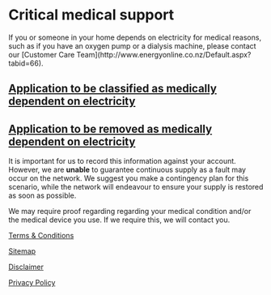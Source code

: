 # Critical medical support
<p class="intro">If you or someone in your home depends on electricity for medical reasons, such as if you have an oxygen pump or a dialysis machine, please contact our [Customer Care Team](http://www.energyonline.co.nz/Default.aspx?tabid=66).</p>

## [Application to be classified as medically dependent on electricity](http://www.energyonline.co.nz/images/EOL-medically-dependent-notice.pdf)

## [Application to be removed as medically dependent on electricity](http://www.energyonline.co.nz/images/EOL-No-Longer-medically-dependent-Notice.pdf)



It is important for us to record this information against your account. However, we are **unable** to guarantee continuous supply as a fault may occur on the network. We suggest you make a contingency plan for this scenario, while the network will endeavour to ensure your supply is restored as soon as possible.

We may require proof regarding regarding your medical condition and/or the medical device you use. If we require this, we will contact you.





[Terms & Conditions](http://www.energyonline.co.nz/terms)

[Sitemap](http://www.energyonline.co.nz/home/site_map)

[Disclaimer](http://www.energyonline.co.nz/home/site_map/disclaimer)

[Privacy Policy](http://www.energyonline.co.nz/home/site_map/privacy_policy)



